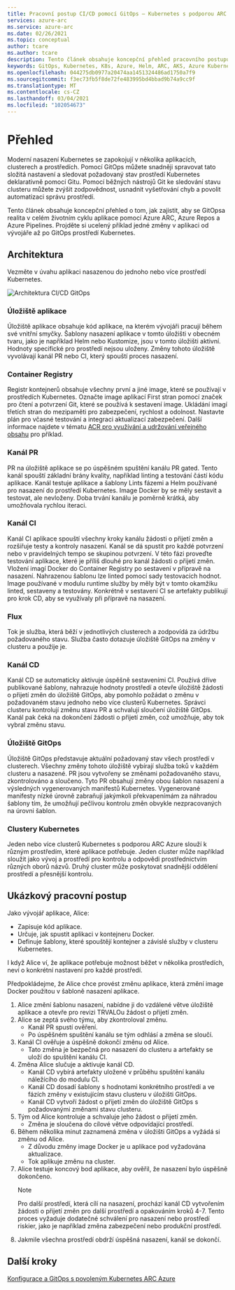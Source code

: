 ```yaml
---
title: Pracovní postup CI/CD pomocí GitOps – Kubernetes s podporou ARC Azure
services: azure-arc
ms.service: azure-arc
ms.date: 02/26/2021
ms.topic: conceptual
author: tcare
ms.author: tcare
description: Tento článek obsahuje koncepční přehled pracovního postupu CI/CD pomocí GitOps
keywords: GitOps, Kubernetes, K8s, Azure, Helm, ARC, AKS, Azure Kubernetes Service, Containers, CI, CD, Azure DevOps
ms.openlocfilehash: 044275db0977a20474aa1451324486ad1750a7f9
ms.sourcegitcommit: f3ec73fb5f8de72fe483995bd4bbad9b74a9cc9f
ms.translationtype: MT
ms.contentlocale: cs-CZ
ms.lasthandoff: 03/04/2021
ms.locfileid: "102054673"
---
```

# <a name="overview"></a>Přehled

Moderní nasazení Kubernetes se zapokojují v několika aplikacích, clusterech a prostředích. Pomocí GitOps můžete snadněji spravovat tato složitá nastavení a sledovat požadovaný stav prostředí Kubernetes deklarativně pomocí Gitu. Pomocí běžných nástrojů Git ke sledování stavu clusteru můžete zvýšit zodpovědnost, usnadnit vyšetřování chyb a povolit automatizaci správu prostředí.

Tento článek obsahuje koncepční přehled o tom, jak zajistit, aby se GitOpsa realita v celém životním cyklu aplikace pomocí Azure ARC, Azure Repos a Azure Pipelines. Projděte si ucelený příklad jedné změny v aplikaci od vývojáře až po GitOps prostředí Kubernetes.

## <a name="architecture"></a>Architektura

Vezměte v úvahu aplikaci nasazenou do jednoho nebo více prostředí Kubernetes.

![Architektura CI/CD GitOps](./media/gitops-arch.png)
### <a name="application-repo"></a>Úložiště aplikace
Úložiště aplikace obsahuje kód aplikace, na kterém vývojáři pracují během své vnitřní smyčky. Šablony nasazení aplikace v tomto úložišti v obecném tvaru, jako je například Helm nebo Kustomize, jsou v tomto úložišti aktivní. Hodnoty specifické pro prostředí nejsou uloženy. Změny tohoto úložiště vyvolávají kanál PR nebo CI, který spouští proces nasazení.
### <a name="container-registry"></a>Container Registry
Registr kontejnerů obsahuje všechny první a jiné image, které se používají v prostředích Kubernetes. Označte image aplikací First stran pomocí značek pro čtení a potvrzení Git, které se používá k sestavení image. Ukládání imagí třetích stran do mezipaměti pro zabezpečení, rychlost a odolnost. Nastavte plán pro včasné testování a integraci aktualizací zabezpečení. Další informace najdete v tématu [ACR pro využívání a udržování veřejného obsahu](https://docs.microsoft.com/azure/container-registry/tasks-consume-public-content) pro příklad.
### <a name="pr-pipeline"></a>Kanál PR
PR na úložiště aplikace se po úspěšném spuštění kanálu PR gated. Tento kanál spouští základní brány kvality, například linting a testování částí kódu aplikace. Kanál testuje aplikace a šablony Lints fázemi a Helm používané pro nasazení do prostředí Kubernetes. Image Docker by se měly sestavit a testovat, ale nevloženy. Doba trvání kanálu je poměrně krátká, aby umožňovala rychlou iteraci.
### <a name="ci-pipeline"></a>Kanál CI
Kanál CI aplikace spouští všechny kroky kanálu žádosti o přijetí změn a rozšiřuje testy a kontroly nasazení. Kanál se dá spustit pro každé potvrzení nebo v pravidelných tempo se skupinou potvrzení. V této fázi proveďte testování aplikace, které je příliš dlouhé pro kanál žádosti o přijetí změn. Vložení imagí Docker do Container Registry po sestavení v přípravě na nasazení. Nahrazenou šablonu lze linted pomocí sady testovacích hodnot. Image používané v modulu runtime služby by měly být v tomto okamžiku linted, sestaveny a testovány. Konkrétně v sestavení CI se artefakty publikují pro krok CD, aby se využívaly při přípravě na nasazení.
### <a name="flux"></a>Flux
Tok je služba, která běží v jednotlivých clusterech a zodpovídá za údržbu požadovaného stavu. Služba často dotazuje úložiště GitOps na změny v clusteru a použije je.
### <a name="cd-pipeline"></a>Kanál CD
Kanál CD se automaticky aktivuje úspěšně sestaveními CI. Používá dříve publikované šablony, nahrazuje hodnoty prostředí a otevře úložiště žádosti o přijetí změn do úložiště GitOps, aby pomohlo požádat o změnu v požadovaném stavu jednoho nebo více clusterů Kubernetes. Správci clusteru kontrolují změnu stavu PR a schvalují sloučení úložiště GitOps. Kanál pak čeká na dokončení žádosti o přijetí změn, což umožňuje, aby tok vybral změnu stavu.
### <a name="gitops-repo"></a>Úložiště GitOps
Úložiště GitOps představuje aktuální požadovaný stav všech prostředí v clusterech. Všechny změny tohoto úložiště vybírají služba toků v každém clusteru a nasazené. PR jsou vytvořeny se změnami požadovaného stavu, zkontrolováno a sloučeno. Tyto PR obsahují změny obou šablon nasazení a výsledných vygenerovaných manifestů Kubernetes. Vygenerované manifesty nízké úrovně zabraňují jakýmkoli překvapenímám za náhradou šablony tím, že umožňují pečlivou kontrolu změn obvykle nezpracovaných na úrovni šablon.
### <a name="kubernetes-clusters"></a>Clustery Kubernetes
Jeden nebo více clusterů Kubernetes s podporou ARC Azure slouží k různým prostředím, které aplikace potřebuje. Jeden cluster může například sloužit jako vývoj a prostředí pro kontrolu a odpovědi prostřednictvím různých oborů názvů. Druhý cluster může poskytovat snadnější oddělení prostředí a přesnější kontrolu.
## <a name="example-workflow"></a>Ukázkový pracovní postup
Jako vývojář aplikace, Alice:
* Zapisuje kód aplikace.
* Určuje, jak spustit aplikaci v kontejneru Docker.
* Definuje šablony, které spouštějí kontejner a závislé služby v clusteru Kubernetes.

I když Alice ví, že aplikace potřebuje možnost běžet v několika prostředích, neví o konkrétní nastavení pro každé prostředí.

Předpokládejme, že Alice chce provést změnu aplikace, která změní image Docker použitou v šabloně nasazení aplikace.

1. Alice změní šablonu nasazení, nabídne ji do vzdálené větve úložiště aplikace a otevře pro revizi TRVALOu žádost o přijetí změn.
2. Alice se zeptá svého týmu, aby zkontroloval změnu.
    * Kanál PR spustí ověření.
    * Po úspěšném spuštění kanálu se tým odhlásí a změna se sloučí.
3. Kanál CI ověřuje a úspěšně dokončí změnu od Alice.
    * Tato změna je bezpečná pro nasazení do clusteru a artefakty se uloží do spuštění kanálu CI.
4. Změna Alice slučuje a aktivuje kanál CD.
    * Kanál CD vybírá artefakty uložené v průběhu spuštění kanálu náležícího do modulu CI.
    * Kanál CD dosadí šablony s hodnotami konkrétního prostředí a ve fázích změny v existujícím stavu clusteru v úložišti GitOps.
    * Kanál CD vytvoří žádost o přijetí změn do úložiště GitOps s požadovanými změnami stavu clusteru.
5. Tým od Alice kontroluje a schvaluje jeho žádost o přijetí změn.
    * Změna je sloučena do cílové větve odpovídající prostředí.
6. Během několika minut zaznamená změna v úložišti GitOps a vyžádá si změnu od Alice.
    * Z důvodu změny image Docker je u aplikace pod vyžadována aktualizace.
    * Tok aplikuje změnu na cluster.
7. Alice testuje koncový bod aplikace, aby ověřil, že nasazení bylo úspěšně dokončeno.
   > [!NOTE]
   > Pro další prostředí, která cílí na nasazení, prochází kanál CD vytvořením žádosti o přijetí změn pro další prostředí a opakováním kroků 4-7. Tento proces vyžaduje dodatečné schválení pro nasazení nebo prostředí riskier, jako je například změna zabezpečení nebo produkční prostředí.
8.  Jakmile všechna prostředí obdrží úspěšná nasazení, kanál se dokončí.

## <a name="next-steps"></a>Další kroky
[Konfigurace a GitOps s povoleným Kubernetes ARC Azure](./conceptual-configurations.md)
